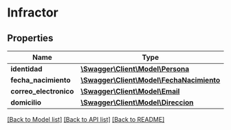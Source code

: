 # Infractor

## Properties
Name | Type | Description | Notes
------------ | ------------- | ------------- | -------------
**identidad** | [**\Swagger\Client\Model\Persona**](Persona.md) |  | [optional] 
**fecha_nacimiento** | [**\Swagger\Client\Model\FechaNacimiento**](FechaNacimiento.md) |  | [optional] 
**correo_electronico** | [**\Swagger\Client\Model\Email**](Email.md) |  | [optional] 
**domicilio** | [**\Swagger\Client\Model\Direccion**](Direccion.md) |  | [optional] 

[[Back to Model list]](../README.md#documentation-for-models) [[Back to API list]](../README.md#documentation-for-api-endpoints) [[Back to README]](../README.md)


